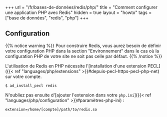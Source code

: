 +++
url = "/fr/bases-de-données/redis/php/"
title = "Comment configurer une application PHP avec Redis"
hidden = true
layout = "howto"
tags = ["base de données", "redis", "php"]
+++

## Configuration

{{% notice warning %}}
Pour construire Redis, vous aurez besoin de définir votre configuration PHP dans la section "Environnement" dans le cas où la configuration PHP de votre site ne soit pas celle par défaut.
{{% /notice %}}

L'utilisation de Redis en PHP nécessite l'[installation d'une extension PECL]({{< ref "languages/php/extensions" >}}#depuis-pecl-https-pecl-php-net) sur votre compte.

```
$ ad_install_pecl redis
```

N'oubliez pas ensuite d'[ajouter l'extension dans votre `php.ini`]({{< ref "languages/php/configuration" >}}#paramètres-php-ini) :

```
extension=/home/[compte]/path/to/redis.so
```
